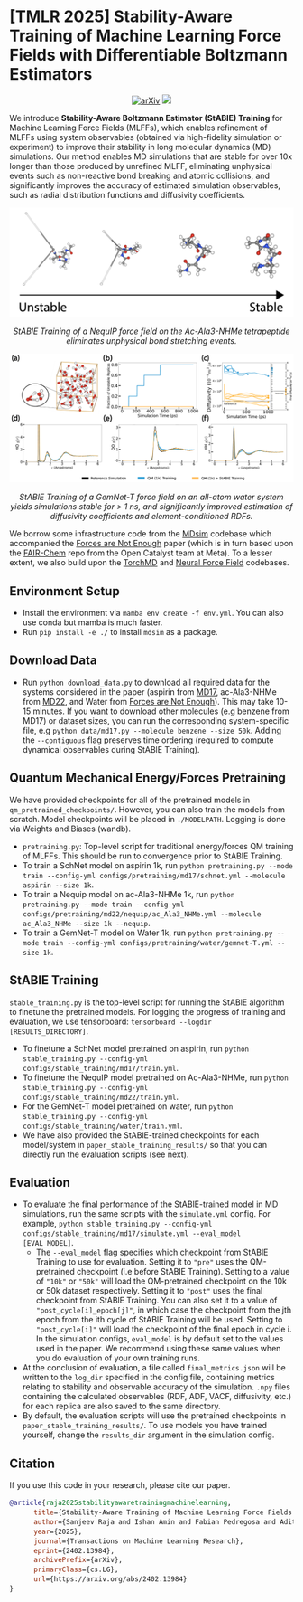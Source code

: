 # [TMLR 2025] Stability-Aware Training of Machine Learning Force Fields with Differentiable Boltzmann Estimators
<p align="center">
<a href="https://arxiv.org/abs/2402.13984"><img src="https://img.shields.io/badge/arXiv-b31b1b?style=for-the-badge&logo=arxiv" alt="arXiv"/></a>
<!-- <a href="https://www.youtube.com/watch?v=hCVXXdJZJFo"><img src="https://img.shields.io/badge/Watch%20Talk-FF0000?logo=youtube&logoColor=white" alt="LoGaG Talk"/></a> -->
<a href="https://www.youtube.com/watch?v=hCVXXdJZJFo">
    <img src="https://img.shields.io/badge/Watch%20Talk-FF0000?logo=youtube&logoColor=white&style=for-the-badge" height="28">
</a>
</p>

We introduce **Stability-Aware Boltzmann Estimator (StABlE) Training** for Machine Learning Force Fields (MLFFs), which enables refinement of MLFFs using system observables (obtained via high-fidelity simulation or experiment) to improve their stability in long molecular dynamics (MD) simulations. Our method enables MD simulations that are stable for over 10x longer than those produced by unrefined MLFF, eliminating unphysical events such as non-reactive bond breaking and atomic collisions, and significantly improves the accuracy of estimated simulation observables, such as radial distribution functions and diffusivity coefficients.

<p align="center">
<img src="assets/instability_progression.png" alt=""/>
</p>
<p align="center">
<i>StABlE Training of a NequIP force field on the Ac-Ala3-NHMe tetrapeptide eliminates unphysical bond stretching events.</i>
</p>

<p align="center">
<img src="assets/water_figure.png" alt=""/>
</p>
<p align="center">
<i>StABlE Training of a GemNet-T force field on an all-atom water system yields simulations stable for > 1 ns, and significantly improved estimation of diffusivity coefficients and element-conditioned RDFs.</i>
</p>


We borrow some infrastructure code from the [MDsim](https://github.com/kyonofx/MDsim) codebase which accompanied the [Forces are Not Enough](https://arxiv.org/abs/2210.07237) paper (which is in turn based upon the [FAIR-Chem](https://github.com/FAIR-Chem/fairchem) repo from the Open Catalyst team at Meta). To a lesser extent, we also build upon the [TorchMD](https://github.com/torchmd/mdgrad) and [Neural Force Field](https://github.com/learningmatter-mit/NeuralForceField) codebases. 

## Environment Setup
- Install the environment via ```mamba env create -f env.yml```. You can also use conda but mamba is much faster.
- Run ```pip install -e ./``` to install ```mdsim``` as a package.

## Download Data
- Run ```python download_data.py``` to download all required data for the systems considered in the paper (aspirin from [MD17](http://www.sgdml.org/#datasets), ac-Ala3-NHMe from [MD22](http://www.sgdml.org/#datasets), and Water from [Forces are Not Enough](https://arxiv.org/abs/2210.07237)). This may take 10-15 minutes. If you want to download other molecules (e.g benzene from MD17) or dataset sizes, you can run the corresponding system-specific file, e.g ```python data/md17.py --molecule benzene --size 50k```. Adding the ```--contiguous``` flag preserves time ordering (required to compute dynamical observables during StABlE Training).

## Quantum Mechanical Energy/Forces Pretraining
We have provided checkpoints for all of the pretrained models in ```qm_pretrained_checkpoints/```. However, you can also train the models from scratch. Model checkpoints will be placed in ```./MODELPATH```. Logging is done via Weights and Biases (wandb).
- ```pretraining.py```: Top-level script for traditional energy/forces QM training of MLFFs. This should be run to convergence prior to StABlE Training. 
- To train a SchNet model on aspirin 1k, run ```python pretraining.py --mode train --config-yml configs/pretraining/md17/schnet.yml --molecule aspirin --size 1k```. 
- To train a Nequip model on ac-Ala3-NHMe 1k, run ```python pretraining.py --mode train --config-yml configs/pretraining/md22/nequip/ac_Ala3_NHMe.yml --molecule ac_Ala3_NHMe --size 1k --nequip```. 
- To train a GemNet-T model on Water 1k, run ```python pretraining.py --mode train --config-yml configs/pretraining/water/gemnet-T.yml --size 1k```. 

## StABlE Training
```stable_training.py``` is the top-level script for running the StABlE algorithm to finetune the pretrained models. For logging the progress of training and evaluation, we use tensorboard: ```tensorboard --logdir [RESULTS_DIRECTORY]```.

- To finetune a SchNet model pretrained on aspirin, run ```python stable_training.py --config-yml configs/stable_training/md17/train.yml```.
- To finetune the NequIP model pretrained on Ac-Ala3-NHMe, run ```python stable_training.py --config-yml configs/stable_training/md22/train.yml```. 
- For the GemNet-T model pretrained on water, run ```python stable_training.py --config-yml configs/stable_training/water/train.yml```. 
- We have also provided the StABlE-trained checkpoints for each model/system in ```paper_stable_training_results/``` so that you can directly run the evaluation scripts (see next).

## Evaluation
- To evaluate the final performance of the StABlE-trained model in MD simulations, run the same scripts with the ```simulate.yml``` config. For example, ```python stable_training.py --config-yml configs/stable_training/md17/simulate.yml --eval_model [EVAL_MODEL]```.
  - The ```--eval_model``` flag specifies which checkpoint from StABlE Training to use for evaluation. Setting it to ```"pre"``` uses the QM-pretrained checkpoint (i.e before StABlE Training). Setting to a value of ```"10k"``` or       ```"50k"``` will load the QM-pretrained checkpoint on the 10k or 50k dataset respectively. Setting it to ```"post"``` uses the final checkpoint from StABlE Training. You can also set it to a value of ```"post_cycle[i]_epoch[j]"```, in which case the checkpoint from the jth epoch from the ith cycle of StABlE Training will be used. Setting to ```"post_cycle[i]"``` will load the checkpoint of the final epoch in cycle i. In the simulation configs, ```eval_model``` is by default set to the values used in the paper. We recommend using these same values when you do evaluation of your own training runs.
- At the conclusion of evaluation, a file called ```final_metrics.json``` will be written to the ```log_dir``` specified in the config file, containing metrics relating to stability and observable accuracy of the simulation. ```.npy``` files containing the calculated observables (RDF, ADF, VACF, diffusivity, etc.) for each replica are also saved to the same directory.
- By default, the evaluation scripts will use the pretrained checkpoints in ```paper_stable_training_results/```. To use models you have trained yourself, change the ```results_dir``` argument in the simulation config.

## Citation
If you use this code in your research, please cite our paper.

```bibtex
@article{raja2025stabilityawaretrainingmachinelearning,
      title={Stability-Aware Training of Machine Learning Force Fields with Differentiable Boltzmann Estimators}, 
      author={Sanjeev Raja and Ishan Amin and Fabian Pedregosa and Aditi S. Krishnapriyan},
      year={2025},
      journal={Transactions on Machine Learning Research},
      eprint={2402.13984},
      archivePrefix={arXiv},
      primaryClass={cs.LG},
      url={https://arxiv.org/abs/2402.13984} 
}
